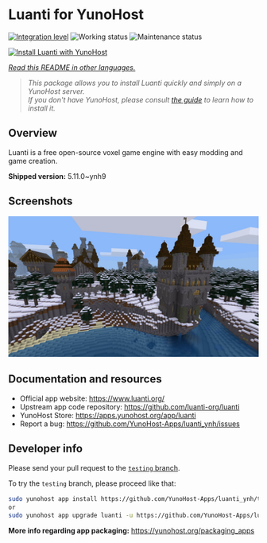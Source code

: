 <!--
N.B.: This README was automatically generated by <https://github.com/YunoHost/apps/tree/master/tools/readme_generator>
It shall NOT be edited by hand.
-->

# Luanti for YunoHost

[![Integration level](https://apps.yunohost.org/badge/integration/luanti)](https://ci-apps.yunohost.org/ci/apps/luanti/)
![Working status](https://apps.yunohost.org/badge/state/luanti)
![Maintenance status](https://apps.yunohost.org/badge/maintained/luanti)

[![Install Luanti with YunoHost](https://install-app.yunohost.org/install-with-yunohost.svg)](https://install-app.yunohost.org/?app=luanti)

*[Read this README in other languages.](./ALL_README.md)*

> *This package allows you to install Luanti quickly and simply on a YunoHost server.*  
> *If you don't have YunoHost, please consult [the guide](https://yunohost.org/install) to learn how to install it.*

## Overview

Luanti is a free open-source voxel game engine with easy modding and game creation.


**Shipped version:** 5.11.0~ynh9

## Screenshots

![Screenshot of Luanti](./doc/screenshots/screenshot.jpg)

## Documentation and resources

- Official app website: <https://www.luanti.org/>
- Upstream app code repository: <https://github.com/luanti-org/luanti>
- YunoHost Store: <https://apps.yunohost.org/app/luanti>
- Report a bug: <https://github.com/YunoHost-Apps/luanti_ynh/issues>

## Developer info

Please send your pull request to the [`testing` branch](https://github.com/YunoHost-Apps/luanti_ynh/tree/testing).

To try the `testing` branch, please proceed like that:

```bash
sudo yunohost app install https://github.com/YunoHost-Apps/luanti_ynh/tree/testing --debug
or
sudo yunohost app upgrade luanti -u https://github.com/YunoHost-Apps/luanti_ynh/tree/testing --debug
```

**More info regarding app packaging:** <https://yunohost.org/packaging_apps>
